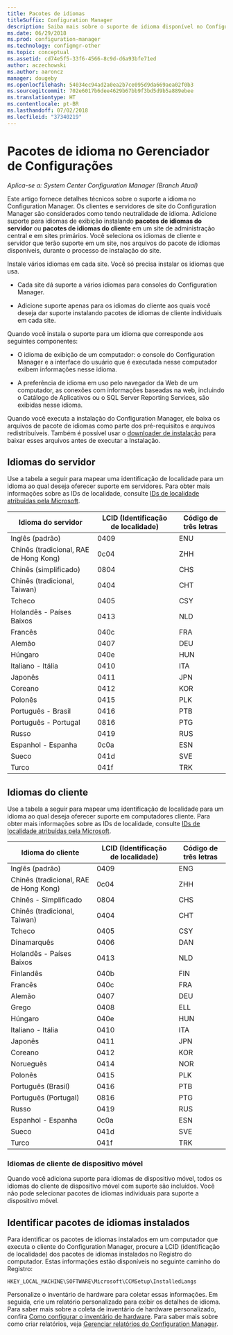 ```yaml
---
title: Pacotes de idiomas
titleSuffix: Configuration Manager
description: Saiba mais sobre o suporte de idioma disponível no Configuration Manager.
ms.date: 06/29/2018
ms.prod: configuration-manager
ms.technology: configmgr-other
ms.topic: conceptual
ms.assetid: cd74e5f5-33f6-4566-8c9d-d6a93bfe71ed
author: aczechowski
ms.author: aaroncz
manager: dougeby
ms.openlocfilehash: 54034ec94ad2a0ea2b7ce095d9da669aea02f0b3
ms.sourcegitcommit: 702e6017b6dee4629b67bb9f3bd5d9b5a889ebee
ms.translationtype: HT
ms.contentlocale: pt-BR
ms.lasthandoff: 07/02/2018
ms.locfileid: "37340219"
---
```

# <a name="language-packs-in-configuration-manager"></a>Pacotes de idioma no Gerenciador de Configurações

*Aplica-se a: System Center Configuration Manager (Branch Atual)*

Este artigo fornece detalhes técnicos sobre o suporte a idioma no Configuration Manager. Os clientes e servidores de site do Configuration Manager são considerados como tendo neutralidade de idioma. Adicione suporte para idiomas de exibição instalando **pacotes de idiomas do servidor** ou **pacotes de idiomas do cliente** em um site de administração central e em sites primários. Você seleciona os idiomas de cliente e servidor que terão suporte em um site, nos arquivos do pacote de idiomas disponíveis, durante o processo de instalação do site.
 
Instale vários idiomas em cada site. Você só precisa instalar os idiomas que usa.  

- Cada site dá suporte a vários idiomas para consoles do Configuration Manager.  

- Adicione suporte apenas para os idiomas do cliente aos quais você deseja dar suporte instalando pacotes de idiomas de cliente individuais em cada site.  

Quando você instala o suporte para um idioma que corresponde aos seguintes componentes:  

- O idioma de exibição de um computador: o console do Configuration Manager e a interface do usuário que é executada nesse computador exibem informações nesse idioma.  

- A preferência de idioma em uso pelo navegador da Web de um computador, as conexões com informações baseadas na web, incluindo o Catálogo de Aplicativos ou o SQL Server Reporting Services, são exibidas nesse idioma.  


Quando você executa a instalação do Configuration Manager, ele baixa os arquivos de pacote de idiomas como parte dos pré-requisitos e arquivos redistribuíveis. Também é possível usar o [downloader de instalação](setup-downloader.md) para baixar esses arquivos antes de executar a Instalação.   



## <a name="server-languages"></a>Idiomas do servidor  

Use a tabela a seguir para mapear uma identificação de localidade para um idioma ao qual deseja oferecer suporte em servidores. Para obter mais informações sobre as IDs de localidade, consulte [IDs de localidade atribuídas pela Microsoft](https://go.microsoft.com/fwlink/p/?LinkId=252609).  

|Idioma do servidor|LCID (Identificação de localidade)|Código de três letras|  
|---------------------|------------------------|-----------------------|  
|Inglês (padrão)|0409|ENU|  
|Chinês (tradicional, RAE de Hong Kong)|0c04|ZHH|  
|Chinês (simplificado)|0804|CHS|  
|Chinês (tradicional, Taiwan)|0404|CHT|  
|Tcheco|0405|CSY|  
|Holandês - Países Baixos|0413|NLD|  
|Francês|040c|FRA|  
|Alemão|0407|DEU|  
|Húngaro|040e|HUN|  
|Italiano - Itália|0410|ITA|  
|Japonês|0411|JPN|  
|Coreano|0412|KOR|  
|Polonês|0415|PLK|  
|Português - Brasil|0416|PTB|  
|Português - Portugal|0816|PTG|  
|Russo|0419|RUS|  
|Espanhol - Espanha|0c0a|ESN|  
|Sueco|041d|SVE|  
|Turco|041f|TRK|  



## <a name="client-languages"></a>Idiomas do cliente  

Use a tabela a seguir para mapear uma identificação de localidade para um idioma ao qual deseja oferecer suporte em computadores cliente. Para obter mais informações sobre as IDs de localidade, consulte [IDs de localidade atribuídas pela Microsoft](https://go.microsoft.com/fwlink/p/?LinkId=252609).  

|Idioma do cliente|LCID (Identificação de localidade)|Código de três letras|  
|---------------------|------------------------|-----------------------|  
|Inglês (padrão)|0409|ENG|  
|Chinês (tradicional, RAE de Hong Kong)|0c04|ZHH|  
|Chinês - Simplificado|0804|CHS|  
|Chinês (tradicional, Taiwan)|0404|CHT|  
|Tcheco|0405|CSY|  
|Dinamarquês|0406|DAN|  
|Holandês - Países Baixos|0413|NLD|  
|Finlandês|040b|FIN|  
|Francês|040c|FRA|  
|Alemão|0407|DEU|  
|Grego|0408|ELL|  
|Húngaro|040e|HUN|  
|Italiano - Itália|0410|ITA|  
|Japonês|0411|JPN|  
|Coreano|0412|KOR|  
|Norueguês|0414|NOR|  
|Polonês|0415|PLK|  
|Português (Brasil)|0416|PTB|  
|Português (Portugal)|0816|PTG|  
|Russo|0419|RUS|  
|Espanhol - Espanha|0c0a|ESN|  
|Sueco|041d|SVE|  
|Turco|041f|TRK|  


### <a name="mobile-device-client-languages"></a>Idiomas de cliente de dispositivo móvel  
Quando você adiciona suporte para idiomas de dispositivo móvel, todos os idiomas do cliente de dispositivo móvel com suporte são incluídos. Você não pode selecionar pacotes de idiomas individuais para suporte a dispositivo móvel.  



## <a name="identify-installed-language-packs"></a>Identificar pacotes de idiomas instalados  
Para identificar os pacotes de idiomas instalados em um computador que executa o cliente do Configuration Manager, procure a LCID (identificação de localidade) dos pacotes de idiomas instalados no Registro do computador. Estas informações estão disponíveis no seguinte caminho do Registro:  

`HKEY_LOCAL_MACHINE\SOFTWARE\Microsoft\CCMSetup\InstalledLangs`  

Personalize o inventário de hardware para coletar essas informações. Em seguida, crie um relatório personalizado para exibir os detalhes de idioma. Para saber mais sobre a coleta de inventário de hardware personalizado, confira [Como configurar o inventário de hardware](/sccm/core/clients/manage/inventory/configure-hardware-inventory). Para saber mais sobre como criar relatórios, veja [Gerenciar relatórios do Configuration Manager](/sccm/core/servers/manage/operations-and-maintenance-for-reporting#BKMK_ManageReports).  
